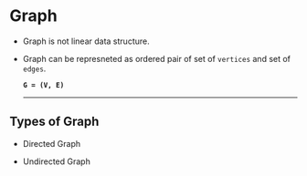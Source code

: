 # Graph

* Graph is not linear data structure.

* Graph can be represneted as ordered pair of set of `vertices` and set of `edges`.
  
  **`G = (V, E)`**
  
  ---

## Types of Graph

* Directed Graph

* Undirected Graph
